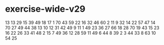 # exercise-wide-v29
13
13
29
15
39
49
18
17
1
70
43
59
22
16
32
46
60
2
11
9
32
14
22
57
47
14
70
27
49
44
38
13
10
12
31
42
49
9
11
1
49
23
36
27
66
18
28
70
19
43
15
23
16
22
26
33
41
48
2
15
7
49
36
12
28
59
11
49
6
44
8
39
2
3
44
33
8
63
10
54
25
